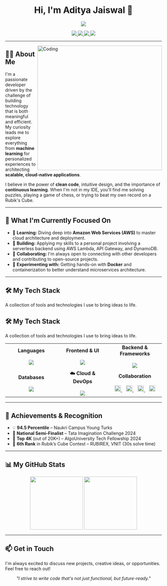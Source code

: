 <h1 align="center">Hi, I'm Aditya Jaiswal 👋</h1>

<p align="center">
  <img src="https://readme-typing-svg.herokuapp.com?lines=Full+Stack+Developer;Currently+Learning+AWS+&+Cloud+Technologies;Building+Scalable+and+Efficient+Systems;MERN+Stack+%7C+Spring+Boot+%7C+Django;Passionate+about+Clean+Code+and+Design&center=true&width=600&height=45" />
</p>

<p align="center">
  <a href="mailto:adityajaiswal.codes@gmail.com">
    <img src="https://img.shields.io/badge/Email-red?style=for-the-badge&logo=gmail&logoColor=white" />
  </a>
  <a href="https://linkedin.com/in/adityajaiswal1">
    <img src="https://img.shields.io/badge/LinkedIn-blue?style=for-the-badge&logo=linkedin&logoColor=white" />
  </a>
  <a href="https://github.com/AdityaCJaiswal">
    <img src="https://img.shields.io/badge/GitHub-black?style=for-the-badge&logo=github&logoColor=white" />
  </a>
  <a href="https://adityacjaiswal.github.io/" target="_blank">
  <img src="https://img.shields.io/badge/Portfolio-1e1e1e?style=for-the-badge&logo=vercel&logoColor=white" />
</a>
</p>

---

<img align="right" alt="Coding" width="400" src="https://user-images.githubusercontent.com/74038190/229223263-cf2e4b07-2615-4f87-9c38-e37600f8381a.gif">

## 👨‍💻 About Me

I'm a passionate developer driven by the challenge of building technology that is both meaningful and efficient. My curiosity leads me to explore everything from **machine learning** for personalized experiences to architecting **scalable, cloud-native applications**.

I believe in the power of **clean code**, intuitive design, and the importance of **continuous learning**. When I'm not in my IDE, you'll find me solving puzzles, playing a game of chess, or trying to beat my own record on a Rubik's Cube.

---

## 🚀 What I'm Currently Focused On

* 🌱 **Learning:** Diving deep into **Amazon Web Services (AWS)** to master cloud architecture and deployment. 
* 🔭 **Building:** Applying my skills to a personal project involving a serverless backend using AWS Lambda, API Gateway, and DynamoDB.
* 👯 **Collaborating:** I'm always open to connecting with other developers and contributing to open-source projects.
* 🔬 **Experimenting with:** Getting hands-on with **Docker** and containerization to better understand microservices architecture.

---

## 🛠️ My Tech Stack

A collection of tools and technologies I use to bring ideas to life.

## 🛠️ My Tech Stack

A collection of tools and technologies I use to bring ideas to life.

<div align="center">
  <table>
    <tr>
      <td align="center" width="180">
        <strong>Languages</strong><br><br>
        <img src="https://skillicons.dev/icons?i=java,cpp,python,js,ts" />
      </td>
      <td align="center" width="180">
        <strong>Frontend & UI</strong><br><br>
        <img src="https://skillicons.dev/icons?i=react,nextjs,tailwind,html,css" />
      </td>
      <td align="center" width="180">
        <strong>Backend & Frameworks</strong><br><br>
        <img src="https://skillicons.dev/icons?i=nodejs,express,spring,django" />
      </td>
    </tr>
    <tr>
      <td align="center" width="180">
        <strong>Databases</strong><br><br>
        <img src="https://skillicons.dev/icons?i=postgres,mysql,mongodb,supabase" />
      </td>
      <td align="center" width="180">
        <strong>☁️ Cloud & DevOps</strong><br><br>
        <img src="https://skillicons.dev/icons?i=aws,docker,git,github,postman" />
      </td>
      <td align="center" width="180">
  <strong>Collaboration</strong><br><br>
  <a href="https://www.atlassian.com/software/jira" target="_blank" rel="noreferrer">
    <img src="https://cdn.simpleicons.org/jira/FFFFFF" alt="Jira" height="20"/>
  </a>&nbsp;&nbsp;
  <a href="https://www.notion.so/" target="_blank" rel="noreferrer">
    <img src="https://cdn.simpleicons.org/notion/FFFFFF" alt="Notion" height="20"/>
  </a>&nbsp;&nbsp;
  <a href="https://www.figma.com/" target="_blank" rel="noreferrer">
    <img src="https://cdn.simpleicons.org/figma/FFFFFF" alt="Figma" height="20"/>
  </a>&nbsp;&nbsp;
  <a href="https://slack.com/" target="_blank" rel="noreferrer">
    <img src="https://cdn.simpleicons.org/slack/FFFFFF" alt="Slack" height="20"/>
  </a>
</td>
    </tr>
  </table>
</div>

---

## 🏅 Achievements & Recognition

-   💡 **94.5 Percentile** – Naukri Campus Young Turks
-   🧠 **National Semi-Finalist** – Tata Imagination Challenge 2024
-   🧪 **Top 4K** (out of 20K+) – AlgoUniversity Tech Fellowship 2024
-   🧊 **6th Rank** in Rubik’s Cube Contest – RUBIREX, VNIT (30s solve time)

---

## 📊 My GitHub Stats

<p align="center">
  <img src="https://github-readme-stats.vercel.app/api?username=AdityaCJaiswal&show_icons=true&theme=tokyonight&hide_border=true&include_all_commits=true&count_private=true" height="170"/>
  <img src="https://github-readme-stats.vercel.app/api/top-langs/?username=AdityaCJaiswal&layout=compact&theme=tokyonight&hide_border=true" height="170"/>
</p>

---

## 📫 Get in Touch

I'm always excited to discuss new projects, creative ideas, or opportunities. Feel free to reach out!

<p align="center">
  <i>"I strive to write code that's not just functional, but future-ready."</i>
</p>
